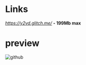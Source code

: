 # Links
*https://y2vd.glitch.me/* **- 199Mb max**

# preview
![github](https://user-images.githubusercontent.com/79816938/236642451-56186ad9-b489-4109-be5a-dd532129da9c.png)
